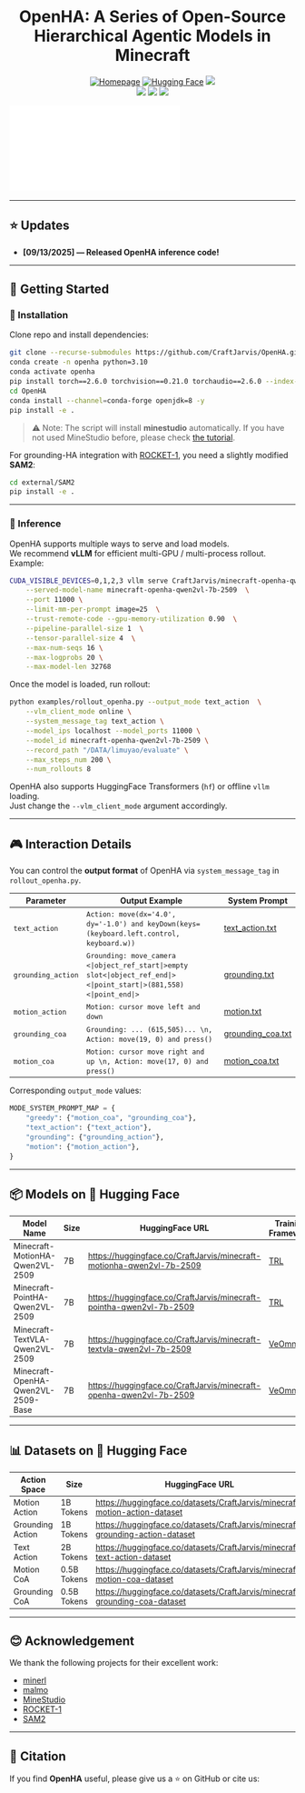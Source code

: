 # <center> OpenHA: A Series of Open-Source Hierarchical Agentic Models in Minecraft</center>

<div align="center">
    <a href="https://craftjarvis.github.io/"><img alt="Homepage" src="https://img.shields.io/badge/%20CraftJarvis-HomePage-ffc107?color=blue&logoColor=white"/></a>
    <a href="https://huggingface.co/CraftJarvis"><img alt="Hugging Face" src="https://img.shields.io/badge/%F0%9F%A4%97%20Hugging%20Face-CraftJarvis-ffc107?color=3b65ab&logoColor=white"/></a>
    <a href="https://github.com/CraftJarvis/OpenHA/blob/master/LICENSE"><img src="https://img.shields.io/badge/Code License-MIT-blue"/></a>
</div>

<div align="center">	
    <a href="https://huggingface.co/CraftJarvis"><img src="https://img.shields.io/badge/Dataset-Released-orange"/></a>
    <a href="https://github.com/CraftJarvis/OpenHA"><img src="https://visitor-badge.laobi.icu/badge?page_id=CraftJarvis.OpenHA"/></a>
    <a href="https://github.com/CraftJarvis/OpenHA"><img src="https://img.shields.io/github/stars/CraftJarvis/OpenHA"/></a>
</div>

![framework](./openagents/assets/doc/framework.pdf)

---

## ⭐️ Updates
- **[09/13/2025] — Released OpenHA inference code!**

---

## 🎈 Getting Started

### 🔧 Installation
Clone repo and install dependencies:

```sh
git clone --recurse-submodules https://github.com/CraftJarvis/OpenHA.git
conda create -n openha python=3.10
conda activate openha
pip install torch==2.6.0 torchvision==0.21.0 torchaudio==2.6.0 --index-url https://download.pytorch.org/whl/cu124  # check your CUDA version
cd OpenHA
conda install --channel=conda-forge openjdk=8 -y
pip install -e .
```

> ⚠️ Note: The script will install **minestudio** automatically. If you have not used MineStudio before, please check [the tutorial](https://craftjarvis.github.io/MineStudio/overview/getting-started.html).

For grounding-HA integration with [ROCKET-1](), you need a slightly modified **SAM2**:
```sh
cd external/SAM2
pip install -e .
```

---

### 🚀 Inference
OpenHA supports multiple ways to serve and load models.  
We recommend **vLLM** for efficient multi-GPU / multi-process rollout. Example:

```sh
CUDA_VISIBLE_DEVICES=0,1,2,3 vllm serve CraftJarvis/minecraft-openha-qwen2vl-7b-2509  \
    --served-model-name minecraft-openha-qwen2vl-7b-2509  \
    --port 11000 \
    --limit-mm-per-prompt image=25  \
    --trust-remote-code --gpu-memory-utilization 0.90  \
    --pipeline-parallel-size 1  \
    --tensor-parallel-size 4  \
    --max-num-seqs 16 \
    --max-logprobs 20 \
    --max-model-len 32768
```

Once the model is loaded, run rollout:

```sh
python examples/rollout_openha.py --output_mode text_action  \
    --vlm_client_mode online \
    --system_message_tag text_action \
    --model_ips localhost --model_ports 11000 \
    --model_id minecraft-openha-qwen2vl-7b-2509 \
    --record_path "/DATA/limuyao/evaluate" \
    --max_steps_num 200 \
    --num_rollouts 8
```

OpenHA also supports HuggingFace Transformers (`hf`) or offline `vllm` loading.  
Just change the `--vlm_client_mode` argument accordingly.

---

## 🎮 Interaction Details

You can control the **output format** of OpenHA via `system_message_tag` in `rollout_openha.py`.

| Parameter          | Output Example                                                                                                       | System Prompt                                                                 |
|--------------------|-----------------------------------------------------------------------------------------------------------------------|--------------------------------------------------------------------------------|
| `text_action`      | `Action: move(dx='4.0', dy='-1.0') and keyDown(keys=(keyboard.left.control, keyboard.w))`                            | [text_action.txt](./openagents/assets/system_prompt/text_action.txt)                      |
| `grounding_action` | `Grounding: move_camera <\|object_ref_start\|>empty slot<\|object_ref_end\|><\|point_start\|>(881,558)<\|point_end\|>` | [grounding.txt](./openagents/assets/system_prompt/grounding.txt)                          |
| `motion_action`    | `Motion: cursor move left and down`                                                                                  | [motion.txt](./openagents/assets/system_prompt/motion.txt)                                |
| `grounding_coa`    | `Grounding: ... (615,505)... \n, Action: move(19, 0) and press()`                                                    | [grounding_coa.txt](./openagents/assets/system_prompt/grounding_coa.txt)                  |
| `motion_coa`       | `Motion: cursor move right and up \n, Action: move(17, 0) and press()`                                               | [motion_coa.txt](./openagents/assets/system_prompt/motion_coa.txt)                        |

Corresponding `output_mode` values:  

```python
MODE_SYSTEM_PROMPT_MAP = {
    "greedy": {"motion_coa", "grounding_coa"},
    "text_action": {"text_action"},
    "grounding": {"grounding_action"},
    "motion": {"motion_action"},
}
```

---

## 📦 Models on 🤗 Hugging Face

| Model Name                           | Size | HuggingFace URL                                                                                     | Training Framework                                   |
|--------------------------------------|------|-----------------------------------------------------------------------------------------------------|------------------------------------------------------|
| Minecraft-MotionHA-Qwen2VL-2509      | 7B   | https://huggingface.co/CraftJarvis/minecraft-motionha-qwen2vl-7b-2509                               | [TRL](https://github.com/huggingface/trl)            |
| Minecraft-PointHA-Qwen2VL-2509       | 7B   | https://huggingface.co/CraftJarvis/minecraft-pointha-qwen2vl-7b-2509                                | [TRL](https://github.com/huggingface/trl)            |
| Minecraft-TextVLA-Qwen2VL-2509       | 7B   | https://huggingface.co/CraftJarvis/minecraft-textvla-qwen2vl-7b-2509                                | [VeOmni](https://github.com/ByteDance-Seed/VeOmni)   |
| Minecraft-OpenHA-Qwen2VL-2509-Base   | 7B   | https://huggingface.co/CraftJarvis/minecraft-openha-qwen2vl-7b-2509                                 | [VeOmni](https://github.com/ByteDance-Seed/VeOmni)   |

---

## 📊 Datasets on 🤗 Hugging Face

| Action Space     | Size        | HuggingFace URL                                                                 |
|------------------|-------------|---------------------------------------------------------------------------------|
| Motion Action    | 1B Tokens   | https://huggingface.co/datasets/CraftJarvis/minecraft-motion-action-dataset                 |
| Grounding Action | 1B Tokens   | https://huggingface.co/datasets/CraftJarvis/minecraft-grounding-action-dataset              |
| Text Action      | 2B Tokens   | https://huggingface.co/datasets/CraftJarvis/minecraft-text-action-dataset                   |
| Motion CoA       | 0.5B Tokens | https://huggingface.co/datasets/CraftJarvis/minecraft-motion-coa-dataset                    |
| Grounding CoA    | 0.5B Tokens | https://huggingface.co/datasets/CraftJarvis/minecraft-grounding-coa-dataset                 |

---

## 😊 Acknowledgement
We thank the following projects for their excellent work:  
- [minerl](https://github.com/minerllabs/minerl)  
- [malmo](https://github.com/microsoft/malmo)  
- [MineStudio](https://github.com/CraftJarvis/MineStudio/tree/master)  
- [ROCKET-1](https://github.com/CraftJarvis/ROCKET-1)  
- [SAM2](https://github.com/facebookresearch/sam2)  


---

## 📝 Citation
If you find **OpenHA** useful, please give us a ⭐ on GitHub or cite us:


